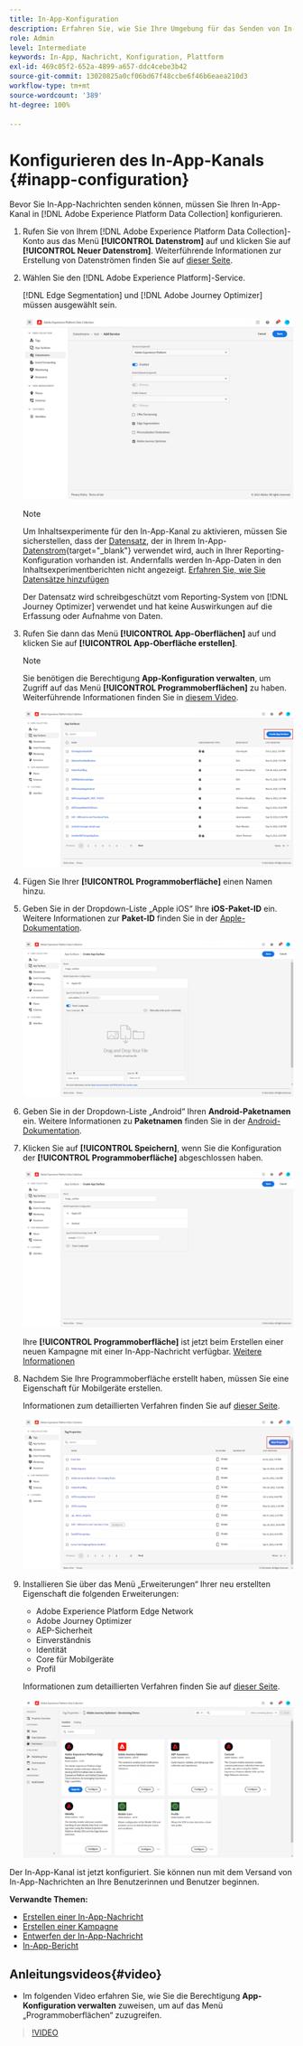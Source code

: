 ```yaml
---
title: In-App-Konfiguration
description: Erfahren Sie, wie Sie Ihre Umgebung für das Senden von In-App-Nachrichten mit Journey Optimizer konfigurieren können
role: Admin
level: Intermediate
keywords: In-App, Nachricht, Konfiguration, Plattform
exl-id: 469c05f2-652a-4899-a657-ddc4cebe3b42
source-git-commit: 13020825a0cf06bd67f48ccbe6f46b6eaea210d3
workflow-type: tm+mt
source-wordcount: '389'
ht-degree: 100%

---
```


# Konfigurieren des In-App-Kanals {#inapp-configuration}

Bevor Sie In-App-Nachrichten senden können, müssen Sie Ihren In-App-Kanal in [!DNL Adobe Experience Platform Data Collection] konfigurieren.

1. Rufen Sie von Ihrem [!DNL Adobe Experience Platform Data Collection]-Konto aus das Menü **[!UICONTROL Datenstrom]** auf und klicken Sie auf **[!UICONTROL Neuer Datenstrom]**. Weiterführende Informationen zur Erstellung von Datenströmen finden Sie auf [dieser Seite](https://experienceleague.adobe.com/docs/experience-platform/edge/datastreams/configure.html?lang=de).

1. Wählen Sie den [!DNL Adobe Experience Platform]-Service.

   [!DNL Edge Segmentation] und [!DNL Adobe Journey Optimizer] müssen ausgewählt sein.

   ![](assets/inapp_config_6.png)

   >[!NOTE]
   >
   >Um Inhaltsexperimente für den In-App-Kanal zu aktivieren, müssen Sie sicherstellen, dass der [Datensatz](../data/get-started-datasets.md), der in Ihrem In-App-[Datenstrom](https://experienceleague.adobe.com/docs/experience-platform/datastreams/overview.html?lang=de){target="_blank"} verwendet wird, auch in Ihrer Reporting-Konfiguration vorhanden ist. Andernfalls werden In-App-Daten in den Inhaltsexperimentberichten nicht angezeigt. [Erfahren Sie, wie Sie Datensätze hinzufügen](../campaigns/reporting-configuration.md#add-datasets)
   >
   >Der Datensatz wird schreibgeschützt vom Reporting-System von [!DNL Journey Optimizer] verwendet und hat keine Auswirkungen auf die Erfassung oder Aufnahme von Daten.

1. Rufen Sie dann das Menü **[!UICONTROL App-Oberflächen]** auf und klicken Sie auf **[!UICONTROL App-Oberfläche erstellen]**.

   >[!NOTE]
   >
   > Sie benötigen die Berechtigung **App-Konfiguration verwalten**, um Zugriff auf das Menü **[!UICONTROL Programmoberflächen]** zu haben. Weiterführende Informationen finden Sie in [diesem Video](#video).

   ![](assets/inapp_config_1.png)

1. Fügen Sie Ihrer **[!UICONTROL Programmoberfläche]** einen Namen hinzu.


1. Geben Sie in der Dropdown-Liste „Apple iOS“ Ihre **iOS-Paket-ID** ein. Weitere Informationen zur **Paket-ID** finden Sie in der [Apple-Dokumentation](https://developer.apple.com/documentation/appstoreconnectapi/bundle_ids).

   ![](assets/inapp_config_2.png)

1. Geben Sie in der Dropdown-Liste „Android“ Ihren **Android-Paketnamen** ein. Weitere Informationen zu **Paketnamen** finden Sie in der [Android-Dokumentation](https://support.google.com/admob/answer/9972781?hl=en#:~:text=The%20package%20name%20of%20an,supported%20third%2Dparty%20Android%20stores).

1. Klicken Sie auf **[!UICONTROL Speichern]**, wenn Sie die Konfiguration der **[!UICONTROL Programmoberfläche]** abgeschlossen haben.

   ![](assets/inapp_config_3.png)

   Ihre **[!UICONTROL Programmoberfläche]** ist jetzt beim Erstellen einer neuen Kampagne mit einer In-App-Nachricht verfügbar. [Weitere Informationen](create-in-app.md)

1. Nachdem Sie Ihre Programmoberfläche erstellt haben, müssen Sie eine Eigenschaft für Mobilgeräte erstellen.

   Informationen zum detaillierten Verfahren finden Sie auf [dieser Seite](https://experienceleague.adobe.com/docs/experience-platform/tags/admin/companies-and-properties.html?lang=de#for-mobile).

   ![](assets/inapp_config_4.png)

1. Installieren Sie über das Menü „Erweiterungen“ Ihrer neu erstellten Eigenschaft die folgenden Erweiterungen:

   * Adobe Experience Platform Edge Network
   * Adobe Journey Optimizer
   * AEP-Sicherheit
   * Einverständnis
   * Identität
   * Core für Mobilgeräte
   * Profil

   Informationen zum detaillierten Verfahren finden Sie auf [dieser Seite](https://experienceleague.adobe.com/docs/experience-platform/tags/ui/extensions/overview.html?lang=de#add-a-new-extension).

   ![](assets/inapp_config_5.png)

Der In-App-Kanal ist jetzt konfiguriert. Sie können nun mit dem Versand von In-App-Nachrichten an Ihre Benutzerinnen und Benutzer beginnen.

**Verwandte Themen:**

* [Erstellen einer In-App-Nachricht](create-in-app.md)
* [Erstellen einer Kampagne](../campaigns/create-campaign.md)
* [Entwerfen der In-App-Nachricht](design-in-app.md)
* [In-App-Bericht](../reports/campaign-global-report.md#inapp-report)


## Anleitungsvideos{#video}

* Im folgenden Video erfahren Sie, wie Sie die Berechtigung **App-Konfiguration verwalten** zuweisen, um auf das Menü „Programmoberflächen“ zuzugreifen.

>[!VIDEO](https://video.tv.adobe.com/v/3421607)

